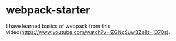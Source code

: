 # webpack-starter

I have learned basics of webpack from this video(https://www.youtube.com/watch?v=IZGNcSuwBZs&t=1370s). 
